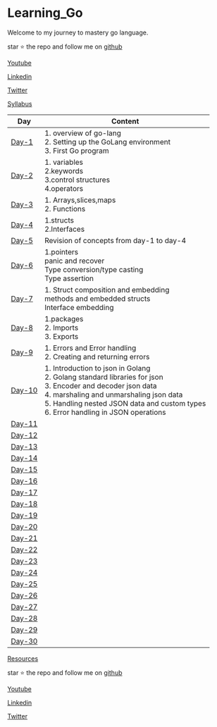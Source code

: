 # Learning_Go

Welcome to my journey to mastery go language.

star ⭐ the repo and follow me on [github](https://www.github.com/charan-happy)

[Youtube]()

[Linkedin](https://www.linkedin.com/in/nagacharan-g)

[Twitter](https://x.com/charantechie)

[Syllabus](https://github.com/charan-happy/Learning_Go/blob/main/syllabus.md)

|Day|Content|
|---|---|
|[Day-1](https://github.com/charan-happy/Learning_Go/tree/main/Day-1)|1. overview of go-lang<br>2. Setting up the GoLang environment<br>3. First Go program|
|[Day-2](https://github.com/charan-happy/Learning_Go/tree/main/Day-2)|1. variables<br>2.keywords<br>3.control structures<br>4.operators |
|[Day-3](https://github.com/charan-happy/Learning_Go/tree/main/Day-3)|1. Arrays,slices,maps <br> 2. Functions|
|[Day-4](https://github.com/charan-happy/Learning_Go/tree/main/Day-4)|1.structs <br> 2.Interfaces|
|[Day-5](https://github.com/charan-happy/Learning_Go/tree/main/Day-5)|Revision of concepts from day-1 to day-4|
|[Day-6](https://github.com/charan-happy/Learning_Go/tree/main/Day-6)|1.pointers <br> panic and recover <br> Type conversion/type casting <br> Type assertion|
|[Day-7](https://github.com/charan-happy/Learning_Go/tree/main/Day-7)|1. Struct composition and embedding <br> methods and embedded structs <br> Interface embedding|
|[Day-8](https://github.com/charan-happy/Learning_Go/tree/main/Day-8)|1.packages <br> 2. Imports <br> 3. Exports|
|[Day-9](https://github.com/charan-happy/Learning_Go/tree/main/Day-9)|1. Errors and Error handling <br> 2. Creating and returning errors|
|[Day-10](https://github.com/charan-happy/Learning_Go/tree/main/Day-10)|1. Introduction to json in Golang <br> 2. Golang standard libraries for json <br> 3. Encoder and decoder json data <br> 4. marshaling and unmarshaling json data <br> 5. Handling nested JSON data and custom types <br> 6. Error handling in JSON operations|
|[Day-11](https://github.com/charan-happy/Learning_Go/tree/main/Day-11)||
|[Day-12](https://github.com/charan-happy/Learning_Go/tree/main/Day-12)||
|[Day-13](https://github.com/charan-happy/Learning_Go/tree/main/Day-13)||
|[Day-14](https://github.com/charan-happy/Learning_Go/tree/main/Day-14)||
|[Day-15](https://github.com/charan-happy/Learning_Go/tree/main/Day-15)||
|[Day-16](https://github.com/charan-happy/Learning_Go/tree/main/Day-16)||
|[Day-17](https://github.com/charan-happy/Learning_Go/tree/main/Day-17)||
|[Day-18](https://github.com/charan-happy/Learning_Go/tree/main/Day-18)||
|[Day-19](https://github.com/charan-happy/Learning_Go/tree/main/Day-19)||
|[Day-20](https://github.com/charan-happy/Learning_Go/tree/main/Day-20)||
|[Day-21](https://github.com/charan-happy/Learning_Go/tree/main/Day-21)||
|[Day-22](https://github.com/charan-happy/Learning_Go/tree/main/Day-22)||
|[Day-23](https://github.com/charan-happy/Learning_Go/tree/main/Day-23)||
|[Day-24](https://github.com/charan-happy/Learning_Go/tree/main/Day-24)||
|[Day-25](https://github.com/charan-happy/Learning_Go/tree/main/Day-25)||
|[Day-26](https://github.com/charan-happy/Learning_Go/tree/main/Day-26)||
|[Day-27](https://github.com/charan-happy/Learning_Go/tree/main/Day-27)||
|[Day-28](https://github.com/charan-happy/Learning_Go/tree/main/Day-28)||
|[Day-29](https://github.com/charan-happy/Learning_Go/tree/main/Day-29)||
|[Day-30](https://github.com/charan-happy/Learning_Go/tree/main/Day-30)||


[Resources](https://github.com/charan-happy/Learning_Go/blob/main/Resources.md)

star ⭐ the repo and follow me on [github](https://www.github.com/charan-happy)

[Youtube]()

[Linkedin](https://www.linkedin.com/in/nagacharan-g)

[Twitter](https://x.com/charantechie)
